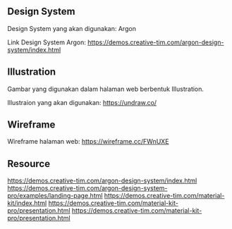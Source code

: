 ## Design System

Design System yang akan digunakan: Argon

Link Design System Argon: https://demos.creative-tim.com/argon-design-system/index.html

## Illustration

Gambar yang digunakan dalam halaman web berbentuk Illustration.

Illustraion yang akan digunakan: https://undraw.co/

## Wireframe

Wireframe halaman web: https://wireframe.cc/FWnUXE

## Resource

https://demos.creative-tim.com/argon-design-system/index.html
https://demos.creative-tim.com/argon-design-system-pro/examples/landing-page.html
https://demos.creative-tim.com/material-kit/index.html
https://demos.creative-tim.com/material-kit-pro/presentation.html
https://demos.creative-tim.com/material-kit-pro/presentation.html